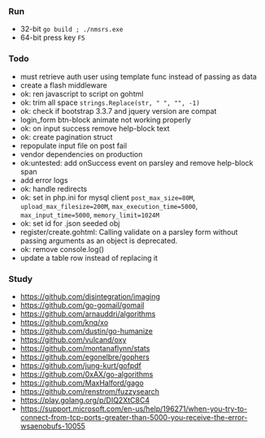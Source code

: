 ### Run
* 32-bit `go build ; ./nmsrs.exe`
* 64-bit press key `F5`

### Todo
* must retrieve auth user using template func instead of passing as data
* create a flash middleware
* ok: ren javascript to script on gohtml
* ok: trim all space `strings.Replace(str, " ", "", -1)`
* ok: check if bootstrap 3.3.7 and jquery version are compat
* login_form btn-block animate not working properly
* ok: on input success remove help-block text
* ok: create pagination struct
* repopulate input file on post fail
* vendor dependencies on production
* ok:untested: add onSuccess event on parsley and remove help-block span
* add error logs
* ok: handle redirects
* ok: set in php.ini for mysql client `post_max_size=80M`, `upload_max_filesize=200M`, `max_execution_time=5000`, `max_input_time=5000`, `memory_limit=1024M`
* ok: set id for .json seeded obj
* register/create.gohtml: Calling validate on a parsley form without passing arguments as an object is deprecated.
* ok: remove console.log()
* update a table row instead of replacing it

### Study
* https://github.com/disintegration/imaging
* https://github.com/go-gomail/gomail
* https://github.com/arnauddri/algorithms
* https://github.com/knq/xo
* https://github.com/dustin/go-humanize
* https://github.com/vulcand/oxy
* https://github.com/montanaflynn/stats
* https://github.com/egonelbre/gophers
* https://github.com/jung-kurt/gofpdf
* https://github.com/0xAX/go-algorithms
* https://github.com/MaxHalford/gago
* https://github.com/renstrom/fuzzysearch
* https://play.golang.org/p/DIQ2XtC8C4
* https://support.microsoft.com/en-us/help/196271/when-you-try-to-connect-from-tcp-ports-greater-than-5000-you-receive-the-error-wsaenobufs-10055